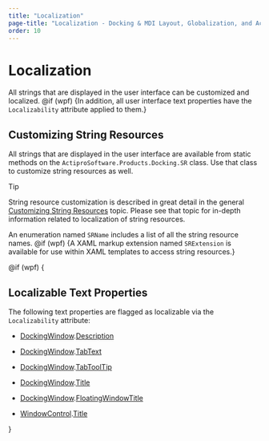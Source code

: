 ```yaml
---
title: "Localization"
page-title: "Localization - Docking & MDI Layout, Globalization, and Accessibility Features"
order: 10
---
```

# Localization

All strings that are displayed in the user interface can be customized and localized. @if (wpf) {In addition, all user interface text properties have the `Localizability` attribute applied to them.}

## Customizing String Resources

All strings that are displayed in the user interface are available from static methods on the `ActiproSoftware.Products.Docking.SR` class.  Use that class to customize string resources as well.

> [!TIP]
> String resource customization is described in great detail in the general [Customizing String Resources](../../customizing-string-resources.md) topic.  Please see that topic for in-depth information related to localization of string resources.

An enumeration named `SRName` includes a list of all the string resource names. @if (wpf) {A XAML markup extension named `SRExtension` is available for use within XAML templates to access string resources.}

@if (wpf) {

## Localizable Text Properties

The following text properties are flagged as localizable via the `Localizability` attribute:

- [DockingWindow](xref:@ActiproUIRoot.Controls.Docking.DockingWindow).[Description](xref:@ActiproUIRoot.Controls.Docking.DockingWindow.Description)

- [DockingWindow](xref:@ActiproUIRoot.Controls.Docking.DockingWindow).[TabText](xref:@ActiproUIRoot.Controls.Docking.DockingWindow.TabText)

- [DockingWindow](xref:@ActiproUIRoot.Controls.Docking.DockingWindow).[TabToolTip](xref:@ActiproUIRoot.Controls.Docking.DockingWindow.TabToolTip)

- [DockingWindow](xref:@ActiproUIRoot.Controls.Docking.DockingWindow).[Title](xref:@ActiproUIRoot.Controls.Docking.DockingWindow.Title)

- [DockingWindow](xref:@ActiproUIRoot.Controls.Docking.DockingWindow).[FloatingWindowTitle](xref:@ActiproUIRoot.Controls.Docking.DockSite.FloatingWindowTitle)

- [WindowControl](xref:@ActiproUIRoot.Controls.Docking.WindowControl).[Title](xref:@ActiproUIRoot.Controls.Docking.WindowControl.Title)

}
